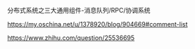 分布式系统之三大通用组件-消息队列/RPC/协调系统


https://my.oschina.net/u/1378920/blog/904669#comment-list


https://www.zhihu.com/question/25536695